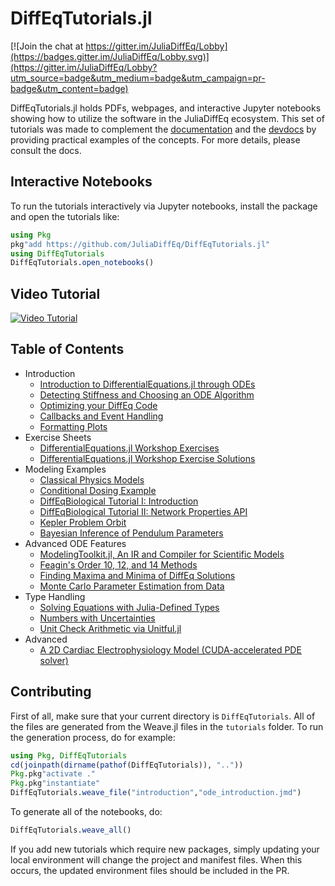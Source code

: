 # DiffEqTutorials.jl

[![Join the chat at https://gitter.im/JuliaDiffEq/Lobby](https://badges.gitter.im/JuliaDiffEq/Lobby.svg)](https://gitter.im/JuliaDiffEq/Lobby?utm_source=badge&utm_medium=badge&utm_campaign=pr-badge&utm_content=badge)

DiffEqTutorials.jl holds PDFs, webpages, and interactive Jupyter notebooks
showing how to utilize the software in the JuliaDiffEq ecosystem. This set of
tutorials was made to complement the
[documentation](http://docs.juliadiffeq.org/latest/) and the
[devdocs](http://devdocs.juliadiffeq.org/latest/)
by providing practical examples of the concepts. For more details, please
consult the docs.

## Interactive Notebooks

To run the tutorials interactively via Jupyter notebooks, install the package
and open the tutorials like:

```julia
using Pkg
pkg"add https://github.com/JuliaDiffEq/DiffEqTutorials.jl"
using DiffEqTutorials
DiffEqTutorials.open_notebooks()
```

## Video Tutorial

[![Video Tutorial](https://user-images.githubusercontent.com/1814174/36342812-bdfd0606-13b8-11e8-9eff-ff219de909e5.PNG)](https://youtu.be/KPEqYtEd-zY)

## Table of Contents

- Introduction
  - [Introduction to DifferentialEquations.jl through ODEs](http://tutorials.juliadiffeq.org/html/introduction/01-ode_introduction.html)
  - [Detecting Stiffness and Choosing an ODE Algorithm](http://tutorials.juliadiffeq.org/html/introduction/02-choosing_algs.html)
  - [Optimizing your DiffEq Code](http://tutorials.juliadiffeq.org/html/introduction/03-optimizing_diffeq_code.html)
  - [Callbacks and Event Handling](http://tutorials.juliadiffeq.org/html/introduction/04-callbacks_and_events.html)
  - [Formatting Plots](http://tutorials.juliadiffeq.org/html/introduction/05-formatting_plots.html)
- Exercise Sheets
  - [DifferentialEquations.jl Workshop Exercises](http://tutorials.juliadiffeq.org/html/exercises/01-workshop_exercises.html)
  - [DifferentialEquations.jl Workshop Exercise Solutions](http://tutorials.juliadiffeq.org/html/exercises/02-workshop_solutions.html)
- Modeling Examples
  - [Classical Physics Models](http://tutorials.juliadiffeq.org/html/models/01-classical_physics.html)
  - [Conditional Dosing Example](http://tutorials.juliadiffeq.org/html/models/02-conditional_dosing.html)
  - [DiffEqBiological Tutorial I: Introduction](http://tutorials.juliadiffeq.org/html/models/03-diffeqbio_I_introduction.html)
  - [DiffEqBiological Tutorial II: Network Properties API](http://tutorials.juliadiffeq.org/html/models/04-diffeqbio_II_networkproperties.html)
  - [Kepler Problem Orbit](http://tutorials.juliadiffeq.org/html/models/05-kepler_problem.html)
  - [Bayesian Inference of Pendulum Parameters](http://tutorials.juliadiffeq.org/html/models/06-pendulum_bayesian_inference.html)
- Advanced ODE Features
  - [ModelingToolkit.jl, An IR and Compiler for Scientific Models](http://tutorials.juliadiffeq.org/html/ode_extras/01-ModelingToolkit.html)
  - [Feagin's Order 10, 12, and 14 Methods](http://tutorials.juliadiffeq.org/html/ode_extras/02-feagin.html)
  - [Finding Maxima and Minima of DiffEq Solutions](http://tutorials.juliadiffeq.org/html/ode_extras/03-ode_minmax.html)
  - [Monte Carlo Parameter Estimation from Data](http://tutorials.juliadiffeq.org/html/ode_extras/04-monte_carlo_parameter_estim.html)
- Type Handling
  - [Solving Equations with Julia-Defined Types](http://tutorials.juliadiffeq.org/html/type_handling/01-number_types.html)
  - [Numbers with Uncertainties](http://tutorials.juliadiffeq.org/html/type_handling/02-uncertainties.html)
  - [Unit Check Arithmetic via Unitful.jl](http://tutorials.juliadiffeq.org/html/type_handling/03-unitful.html)
- Advanced
  - [A 2D Cardiac Electrophysiology Model (CUDA-accelerated PDE solver)](http://tutorials.juliadiffeq.org/html/advanced/01-beeler_reuter.html)

## Contributing

First of all, make sure that your current directory is `DiffEqTutorials`. All
of the files are generated from the Weave.jl files in the `tutorials` folder.
To run the generation process, do for example:

```julia
using Pkg, DiffEqTutorials
cd(joinpath(dirname(pathof(DiffEqTutorials)), ".."))
Pkg.pkg"activate ."
Pkg.pkg"instantiate"
DiffEqTutorials.weave_file("introduction","ode_introduction.jmd")
```

To generate all of the notebooks, do:

```julia
DiffEqTutorials.weave_all()
```

If you add new tutorials which require new packages, simply updating your local
environment will change the project and manifest files. When this occurs, the
updated environment files should be included in the PR.
